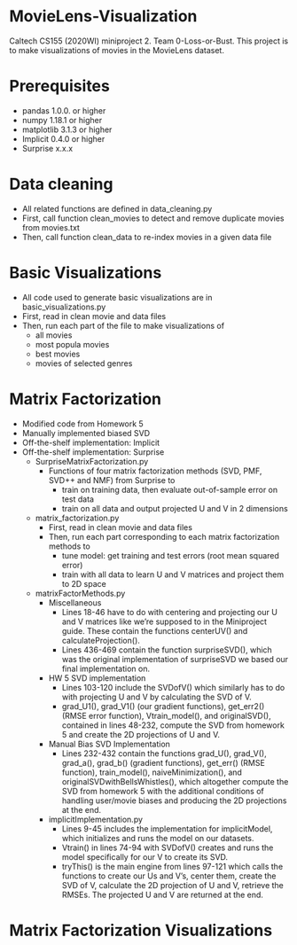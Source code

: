 # MovieLens-Visualization
Caltech CS155 (2020WI) miniproject 2. Team 0-Loss-or-Bust. This project is to make visualizations of movies in the MovieLens dataset. 

# Prerequisites
- pandas 1.0.0. or higher
- numpy 1.18.1 or higher
- matplotlib 3.1.3 or higher
- Implicit 0.4.0 or higher
- Surprise x.x.x

# Data cleaning
- All related functions are defined in data_cleaning.py
- First, call function clean_movies to detect and remove duplicate movies from movies.txt
- Then, call function clean_data to re-index movies in a given data file

# Basic Visualizations
- All code used to generate basic visualizations are in basic_visualizations.py
- First, read in clean movie and data files
- Then, run each part of the file to make visualizations of 
  - all movies 
  - most popula movies
  - best movies 
  - movies of selected genres
 
# Matrix Factorization
- Modified code from Homework 5
- Manually implemented biased SVD
- Off-the-shelf implementation: Implicit
- Off-the-shelf implementation: Surprise
  - SurpriseMatrixFactorization.py
    - Functions of four matrix factorization methods (SVD, PMF, SVD++ and NMF) from Surprise to 
      - train on training data, then evaluate out-of-sample error on test data
      - train on all data and output projected U and V in 2 dimensions
  - matrix_factorization.py
    - First, read in clean movie and data files
    - Then, run each part corresponding to each matrix factorization methods to
      - tune model: get training and test errors (root mean squared error)
      - train with all data to learn U and V matrices and project them to 2D space
  - matrixFactorMethods.py
    - Miscellaneous
      - Lines 18-46 have to do with centering and projecting our U and V matrices like we’re supposed         to in the Miniproject guide. These contain the functions centerUV() and calculateProjection().
      - Lines 436-469 contain the function surpriseSVD(), which was the original implementation of surpriseSVD we based our final implementation on.
    - HW 5 SVD implementation
      - Lines 103-120 include the SVDofV() which similarly has to do with projecting U and V by calculating the SVD of V. 
      - grad_U1(), grad_V1() (our gradient functions), get_err2() (RMSE error function), Vtrain_model(),  and originalSVD(), contained in lines 48-232, compute the SVD from homework 5 and create the 2D projections of U and V. 
    - Manual Bias SVD Implementation 
       - Lines 232-432 contain the functions grad_U(), grad_V(), grad_a(), grad_b() (gradient functions), get_err() (RMSE function), train_model(), naiveMinimization(), and originalSVDwithBellsWhistles(), which altogether compute the SVD from homework 5 with the additional conditions of handling user/movie biases and producing the 2D projections at the end.
    - implicitImplementation.py
      - Lines 9-45 includes the implementation for implicitModel, which initializes and runs the model on our datasets. 
      - Vtrain() in lines 74-94 with SVDofV() creates and runs the model specifically for our V to create its SVD. 
      - tryThis() is the main engine from lines 97-121 which calls the functions to create our Us and V’s, center them, create the SVD of V, calculate the 2D projection of U and V, retrieve the RMSEs. The projected U and V are returned at the end.


# Matrix Factorization Visualizations

